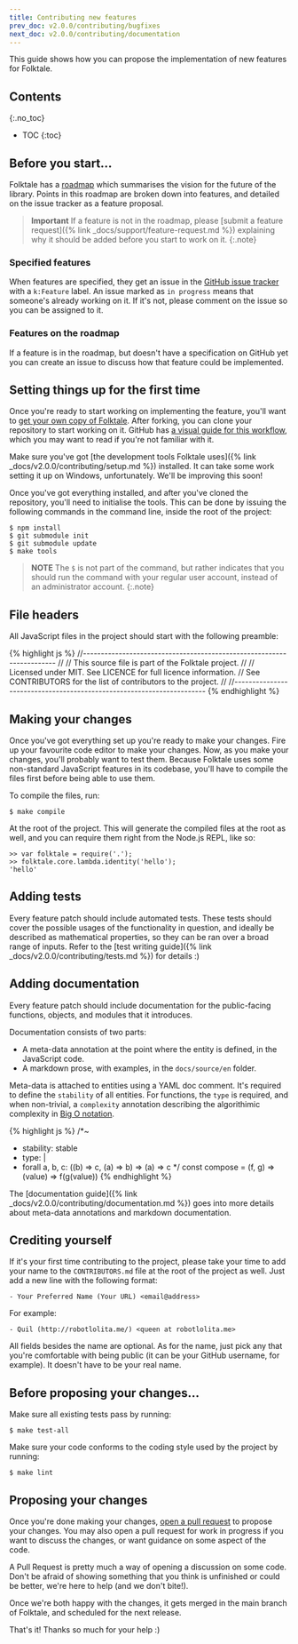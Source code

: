 ```yaml
---
title: Contributing new features
prev_doc: v2.0.0/contributing/bugfixes
next_doc: v2.0.0/contributing/documentation
---
```


This guide shows how you can propose the implementation of new features for Folktale.


## Contents
{:.no_toc}

* TOC
{:toc}


## Before you start…

Folktale has a [roadmap](https://github.com/origamitower/folktale/blob/master/ROADMAP.md) which summarises the vision for the future of the library. Points in this roadmap are broken down into features, and detailed on the issue tracker as a feature proposal. 

> **Important**
> If a feature is not in the roadmap, please [submit a feature request]({% link _docs/support/feature-request.md %}) explaining why it should be added before you start to work on it.
{:.note}


### Specified features

When features are specified, they get an issue in the [GitHub issue tracker](https://github.com/origamitower/folktale/issues) with a `k:Feature` label. An issue marked as `in progress` means that someone's already working on it. If it's not, please comment on the issue so you can be assigned to it.


### Features on the roadmap

If a feature is in the roadmap, but doesn't have a specification on GitHub yet you can create an issue to discuss how that feature could be implemented.



## Setting things up for the first time

Once you're ready to start working on implementing the feature, you'll want to [get your own copy of Folktale](https://guides.github.com/activities/forking/). After forking, you can clone your repository to start working on it. GitHub has [a visual guide for this workflow](https://guides.github.com/introduction/flow/), which you may want to read if you're not familiar with it.

Make sure you've got [the development tools Folktale uses]({% link _docs/v2.0.0/contributing/setup.md %}) installed. It can take some work setting it up on Windows, unfortunately. We'll be improving this soon!

Once you've got everything installed, and after you've cloned the repository, you'll need to initialise the tools. This can be done by issuing the following commands in the command line, inside the root of the project:

    $ npm install
    $ git submodule init
    $ git submodule update
    $ make tools

> **NOTE**
> The `$` is not part of the command, but rather indicates that you should run the command with your regular user account, instead of an administrator account.
{:.note}


## File headers

All JavaScript files in the project should start with the following preamble:

{% highlight js %}
//----------------------------------------------------------------------
//
// This source file is part of the Folktale project.
//
// Licensed under MIT. See LICENCE for full licence information.
// See CONTRIBUTORS for the list of contributors to the project.
//
//----------------------------------------------------------------------
{% endhighlight %}


## Making your changes

Once you've got everything set up you're ready to make your changes. Fire up your favourite code editor to make your changes. Now, as you make your changes, you'll probably want to test them. Because Folktale uses some non-standard JavaScript features in its codebase, you'll have to compile the files first before being able to use them.

To compile the files, run:

    $ make compile

At the root of the project. This will generate the compiled files at the root as well, and you can require them right from the Node.js REPL, like so:

    >> var folktale = require('.');
    >> folktale.core.lambda.identity('hello');
    'hello'


## Adding tests

Every feature patch should include automated tests. These tests should cover the possible usages of the functionality in question, and ideally be described as mathematical properties, so they can be ran over a broad range of inputs. Refer to the [test writing guide]({% link _docs/v2.0.0/contributing/tests.md %}) for details :)


## Adding documentation

Every feature patch should include documentation for the public-facing functions, objects, and modules that it introduces.

Documentation consists of two parts:

  - A meta-data annotation at the point where the entity is defined, in the JavaScript code.
  - A markdown prose, with examples, in the `docs/source/en` folder.

Meta-data is attached to entities using a YAML doc comment. It's required to define the `stability` of all entities. For functions, the `type` is required, and when non-trivial, a `complexity` annotation describing the algorithimic complexity in [Big O notation](https://en.wikipedia.org/wiki/Big_O_notation).

{% highlight js %}
/*~
 * stability: stable
 * type: |
 *   forall a, b, c: ((b) => c, (a) => b) => (a) => c
 */
const compose = (f, g) => (value) => f(g(value))
{% endhighlight %}

The [documentation guide]({% link _docs/v2.0.0/contributing/documentation.md %}) goes into more details about meta-data annotations and markdown documentation.


## Crediting yourself

If it's your first time contributing to the project, please take your time to add your name to the `CONTRIBUTORS.md` file at the root of the project as well. Just add a new line with the following format:

    - Your Preferred Name (Your URL) <email@address>

For example:

    - Quil (http://robotlolita.me/) <queen at robotlolita.me>

All fields besides the name are optional. As for the name, just pick any that you're comfortable with being public (it can be your GitHub username, for example). It doesn't have to be your real name.


## Before proposing your changes…

Make sure all existing tests pass by running:

    $ make test-all

Make sure your code conforms to the coding style used by the project by running:

    $ make lint


## Proposing your changes

Once you're done making your changes, [open a pull request](https://help.github.com/articles/creating-a-pull-request/) to propose your changes. You may also open a pull request for work in progress if you want to discuss the changes, or want guidance on some aspect of the code.

A Pull Request is pretty much a way of opening a discussion on some code. Don't be afraid of showing something that you think is unfinished or could be better, we're here to help (and we don't bite!).

Once we're both happy with the changes, it gets merged in the main branch of Folktale, and scheduled for the next release.

That's it! Thanks so much for your help :)
